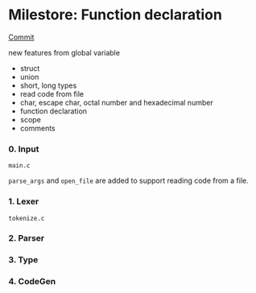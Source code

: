 # Milestore: Function declaration

[Commit](https://github.com/rui314/chibicc/tree/71b92d35c4cd03aeccb8212364f9caea3c94b721)


new features from global variable

+ struct
+ union
+ short, long types
+ read code from file
+ char, escape char, octal number and hexadecimal number
+ function declaration
+ scope
+ comments


### 0. Input

`main.c`

`parse_args` and `open_file` are added to support reading code from a file.

### 1. Lexer

`tokenize.c`



### 2. Parser

### 3. Type

### 4. CodeGen
